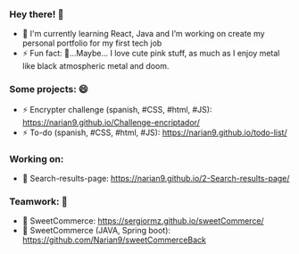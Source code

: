 ### Hey there! 👋


- 🌱 I'm currently learning React, Java and I’m working on create my personal portfolio for my first tech job
- ⚡ Fun fact: 🤔...Maybe... I love cute pink stuff, as much as I enjoy metal like black atmospheric metal and doom.

### Some projects: 😄
- ⚡ Encrypter challenge (spanish, #CSS, #html, #JS): https://narian9.github.io/Challenge-encriptador/
- ⚡ To-do (spanish, #CSS, #html, #JS): https://narian9.github.io/todo-list/
### Working on:
- 💬 Search-results-page: https://narian9.github.io/2-Search-results-page/

### Teamwork: 👯
- 🌱 SweetCommerce: https://sergiormz.github.io/sweetCommerce/
- 🌱 SweetCommerce (JAVA, Spring boot): https://github.com/Narian9/sweetCommerceBack

<!--
**Narian9/Narian9** is a ✨ _special_ ✨ repository because its `README.md` (this file) appears on your GitHub profile.

Here are some ideas to get you started:

- 🔭  ...

- 👯 I’m looking to collaborate on ...
- 🤔 I’m looking for help with ...
- 💬 Ask me about ...
- 📫 How to reach me: ...
- 😄 Pronouns: ...
- ⚡ Fun fact: ...
-->
